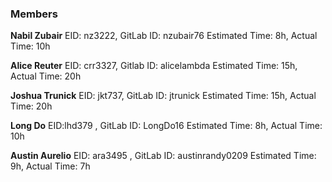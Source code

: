 ### Members
**Nabil Zubair**
EID: nz3222, GitLab ID: nzubair76
Estimated Time: 8h, Actual Time: 10h

**Alice Reuter**
EID: crr3327, Gitlab ID: alicelambda
Estimated Time: 15h, Actual Time: 20h

**Joshua Trunick**
EID: jkt737, GitLab ID: jtrunick
Estimated Time: 15h, Actual Time: 20h

**Long Do**
EID:lhd379 , GitLab ID: LongDo16
Estimated Time: 8h, Actual Time: 10h

**Austin Aurelio**
EID: ara3495 , GitLab ID: austinrandy0209
Estimated Time: 9h, Actual Time: 7h